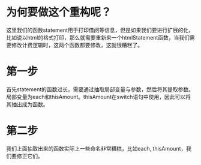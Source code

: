 # 为何要做这个重构呢？
这里我们的函数statement用于打印借阅等信息，但是如果我们要进行扩展的化，比如说以html的格式打印，那么就需要重新来一个htmlStatement函数，当我们需要修改计费逻辑时，这两个函数都要修改，这就很糟糕了。

# 第一步
首先statement的函数过长，需要通过抽取局部变量与参数，然后将其提取参数。
局部变量为each和thisAmount。thisAmount在switch语句中使用，因此可以将其抽出成为函数。

# 第二步
我们上面抽取出来的函数实际上一些命名非常糟糕，比如each, thisAmount，我们要修正它们。


